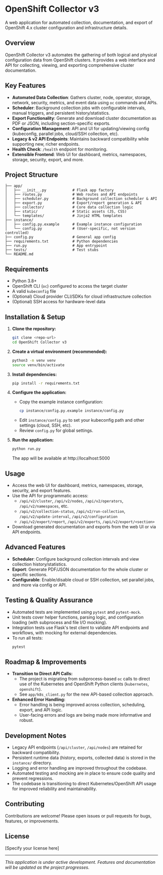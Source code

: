 # OpenShift Collector v3

A web application for automated collection, documentation, and export of OpenShift 4.x cluster configuration and infrastructure details.

## Overview

OpenShift Collector v3 automates the gathering of both logical and physical configuration data from OpenShift clusters. It provides a web interface and API for collecting, viewing, and exporting comprehensive cluster documentation.

## Key Features

- **Automated Data Collection**: Gathers cluster, node, operator, storage, network, security, metrics, and event data using `oc` commands and APIs.
- **Scheduler**: Background collection jobs with configurable intervals, manual triggers, and persistent history/statistics.
- **Export Functionality**: Generate and download cluster documentation as PDF or JSON, including section-specific exports.
- **Configuration Management**: API and UI for updating/viewing config (kubeconfig, parallel jobs, cloud/SSH collection, etc).
- **Legacy & v2 API Endpoints**: Maintains backward compatibility while supporting new, richer endpoints.
- **Health Check**: `/health` endpoint for monitoring.
- **Extensible Frontend**: Web UI for dashboard, metrics, namespaces, storage, security, export, and more.

## Project Structure

```
├── app/
│   ├── __init__.py            # Flask app factory
│   ├── routes.py              # Web routes and API endpoints
│   ├── scheduler.py           # Background collection scheduler & API
│   ├── export.py              # Export/report generation & API
│   ├── collector/             # Core data collection logic
│   ├── static/                # Static assets (JS, CSS)
│   └── templates/             # Jinja2 HTML templates
├── instance/
│   ├── config.py.example      # Example instance configuration
│   └── config.py              # (User-specific, not version controlled)
├── config.py                  # General app config
├── requirements.txt           # Python dependencies
├── run.py                     # App entrypoint
├── tests/                     # Test stubs
└── README.md
```

## Requirements

- Python 3.8+
- OpenShift CLI (`oc`) configured to access the target cluster
- A valid `kubeconfig` file
- (Optional) Cloud provider CLI/SDKs for cloud infrastructure collection
- (Optional) SSH access for hardware-level data

## Installation & Setup

1. **Clone the repository:**
   ```sh
   git clone <repo-url>
   cd OpenShift Collector v3
   ```
2. **Create a virtual environment (recommended):**
   ```sh
   python3 -m venv venv
   source venv/bin/activate
   ```
3. **Install dependencies:**
   ```sh
   pip install -r requirements.txt
   ```
4. **Configure the application:**
   - Copy the example instance configuration:
     ```sh
     cp instance/config.py.example instance/config.py
     ```
   - Edit `instance/config.py` to set your kubeconfig path and other settings (cloud, SSH, etc).
   - Review `config.py` for global settings.

5. **Run the application:**
   ```sh
   python run.py
   ```
   The app will be available at http://localhost:5000

## Usage

- Access the web UI for dashboard, metrics, namespaces, storage, security, and export features.
- Use the API for programmatic access:
  - `/api/v2/cluster`, `/api/v2/nodes`, `/api/v2/operators`, `/api/v2/namespaces`, etc.
  - `/api/v2/collection-status`, `/api/v2/run-collection`, `/api/v2/update-interval`, `/api/v2/configuration`
  - `/api/v2/export/report`, `/api/v2/exports`, `/api/v2/export/<section>`
- Download generated documentation and exports from the web UI or via API endpoints.

## Advanced Features

- **Scheduler**: Configure background collection intervals and view collection history/statistics.
- **Export**: Generate PDF/JSON documentation for the whole cluster or specific sections.
- **Configurable**: Enable/disable cloud or SSH collection, set parallel jobs, and more via config or API.

## Testing & Quality Assurance

- Automated tests are implemented using `pytest` and `pytest-mock`.
- Unit tests cover helper functions, parsing logic, and configuration loading (with subprocess and file I/O mocking).
- Integration tests use Flask's test client to validate API endpoints and workflows, with mocking for external dependencies.
- To run all tests:
  ```sh
  pytest
  ```

## Roadmap & Improvements

- **Transition to Direct API Calls:**
  - The project is migrating from subprocess-based `oc` calls to direct use of the Kubernetes and OpenShift Python clients (`kubernetes`, `openshift`).
  - See `app/k8s_client.py` for the new API-based collection approach.
- **Enhanced Error Handling:**
  - Error handling is being improved across collection, scheduling, export, and API logic.
  - User-facing errors and logs are being made more informative and robust.

## Development Notes

- Legacy API endpoints (`/api/cluster`, `/api/nodes`) are retained for backward compatibility.
- Persistent runtime data (history, exports, collected data) is stored in the `instance/` directory.
- Logging and error handling are improved throughout the codebase.
- Automated testing and mocking are in place to ensure code quality and prevent regressions.
- The codebase is transitioning to direct Kubernetes/OpenShift API usage for improved reliability and maintainability.

## Contributing

Contributions are welcome! Please open issues or pull requests for bugs, features, or improvements.

## License

[Specify your license here]

---
*This application is under active development. Features and documentation will be updated as the project progresses.*
